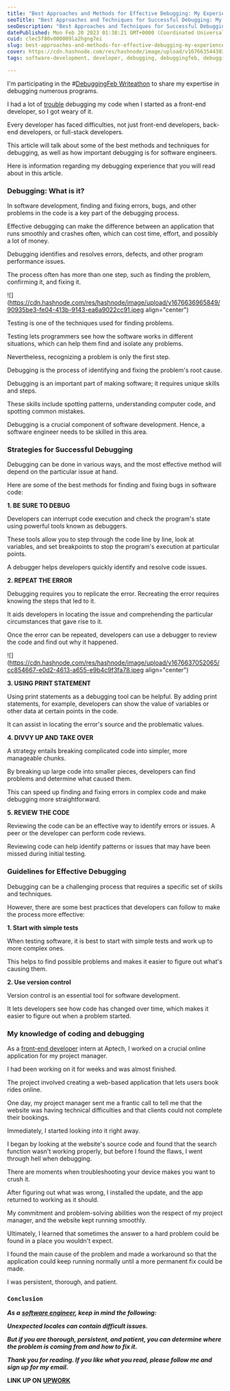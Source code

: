 ```yaml
---
title: "Best Approaches and Methods for Effective Debugging: My Experience Why Debugging Is a Crucial Skill"
seoTitle: "Best Approaches and Techniques for Successful Debugging: My Experience"
seoDescription: "Best Approaches and Techniques for Successful Debugging: My Experience Why Debugging is an Important Skill"
datePublished: Mon Feb 20 2023 01:38:21 GMT+0000 (Coordinated Universal Time)
cuid: clec5f80v000009la2hgng7ei
slug: best-approaches-and-methods-for-effective-debugging-my-experience-why-debugging-is-a-crucial-skill
cover: https://cdn.hashnode.com/res/hashnode/image/upload/v1676635443038/51185b0e-aa6d-4e07-a329-f35b19c99d97.jpeg
tags: software-development, developer, debugging, debuggingfeb, debuggingfeb-writeathon

---
```


I'm participating in the #[DebuggingFeb Writeathon](https://www.upwork.com/freelancers/~01988e349515b99aa9?viewMode=1) to share my expertise in debugging numerous programs.

I had a lot of [trouble](https://www.upwork.com/freelancers/~01988e349515b99aa9?viewMode=1) debugging my code when I started as a front-end developer, so I got weary of it.

Every developer has faced difficulties, not just front-end developers, back-end developers, or full-stack developers.

This article will talk about some of the best methods and techniques for debugging, as well as how important debugging is for software engineers.

Here is information regarding my debugging experience that you will read about in this article.

### Debugging: What is it?

In software development, finding and fixing errors, bugs, and other problems in the code is a key part of the debugging process.

Effective debugging can make the difference between an application that runs smoothly and crashes often, which can cost time, effort, and possibly a lot of money.

Debugging identifies and resolves errors, defects, and other program performance issues.

The process often has more than one step, such as finding the problem, confirming it, and fixing it.

![](https://cdn.hashnode.com/res/hashnode/image/upload/v1676636965849/90935be3-fe04-413b-9143-ea6a9022cc91.jpeg align="center")

Testing is one of the techniques used for finding problems.

Testing lets programmers see how the software works in different situations, which can help them find and isolate any problems.

Nevertheless, recognizing a problem is only the first step.

Debugging is the process of identifying and fixing the problem's root cause.

Debugging is an important part of making software; it requires unique skills and steps.

These skills include spotting patterns, understanding computer code, and spotting common mistakes.

Debugging is a crucial component of software development. Hence, a software engineer needs to be skilled in this area.

### Strategies for Successful Debugging

Debugging can be done in various ways, and the most effective method will depend on the particular issue at hand.

Here are some of the best methods for finding and fixing bugs in software code:

**1\. BE SURE TO DEBUG**

Developers can interrupt code execution and check the program's state using powerful tools known as debuggers.

These tools allow you to step through the code line by line, look at variables, and set breakpoints to stop the program's execution at particular points.

A debugger helps developers quickly identify and resolve code issues.

**2\. REPEAT THE ERROR**

Debugging requires you to replicate the error. Recreating the error requires knowing the steps that led to it.

It aids developers in locating the issue and comprehending the particular circumstances that gave rise to it.

Once the error can be repeated, developers can use a debugger to review the code and find out why it happened.

![](https://cdn.hashnode.com/res/hashnode/image/upload/v1676637052065/cc854667-e0d2-4613-a655-e9b4c9f3fa78.jpeg align="center")

**3\. USING PRINT STATEMENT**

Using print statements as a debugging tool can be helpful. By adding print statements, for example, developers can show the value of variables or other data at certain points in the code.

It can assist in locating the error's source and the problematic values.

**4\. DIVVY UP AND TAKE OVER**

A strategy entails breaking complicated code into simpler, more manageable chunks.

By breaking up large code into smaller pieces, developers can find problems and determine what caused them.

This can speed up finding and fixing errors in complex code and make debugging more straightforward.

**5\. REVIEW THE CODE**

Reviewing the code can be an effective way to identify errors or issues. A peer or the developer can perform code reviews.

Reviewing code can help identify patterns or issues that may have been missed during initial testing.

### Guidelines for Effective Debugging

Debugging can be a challenging process that requires a specific set of skills and techniques.

However, there are some best practices that developers can follow to make the process more effective:

**1\. Start with simple tests**

When testing software, it is best to start with simple tests and work up to more complex ones.

This helps to find possible problems and makes it easier to figure out what's causing them.

**2\. Use version control**

Version control is an essential tool for software development.

It lets developers see how code has changed over time, which makes it easier to figure out when a problem started.

### My knowledge of coding and debugging

As a [front-end developer](https://www.upwork.com/freelancers/~01988e349515b99aa9?viewMode=1) intern at Aptech, I worked on a crucial online application for my project manager.

I had been working on it for weeks and was almost finished.

The project involved creating a web-based application that lets users book rides online.

One day, my project manager sent me a frantic call to tell me that the website was having technical difficulties and that clients could not complete their bookings.

Immediately, I started looking into it right away.

I began by looking at the website's source code and found that the search function wasn't working properly, but before I found the flaws, I went through hell when debugging.

There are moments when troubleshooting your device makes you want to crush it.

After figuring out what was wrong, I installed the update, and the app returned to working as it should.

My commitment and problem-solving abilities won the respect of my project manager, and the website kept running smoothly.

Ultimately, I learned that sometimes the answer to a hard problem could be found in a place you wouldn't expect.

I found the main cause of the problem and made a workaround so that the application could keep running normally until a more permanent fix could be made.

I was persistent, thorough, and patient.

### `Conclusion`

***As a*** [***software engineer***](https://www.upwork.com/freelancers/~01988e349515b99aa9?viewMode=1)***, keep in mind the following:***

***Unexpected locales can contain difficult issues.***

***But if you are thorough, persistent, and patient, you can determine where the problem is coming from and how to fix it.***

***Thank you for reading. If you like what you read, please follow me and sign up for my email.***

**LINK UP ON** [**UPWORK**](https://www.upwork.com/freelancers/~01988e349515b99aa9)